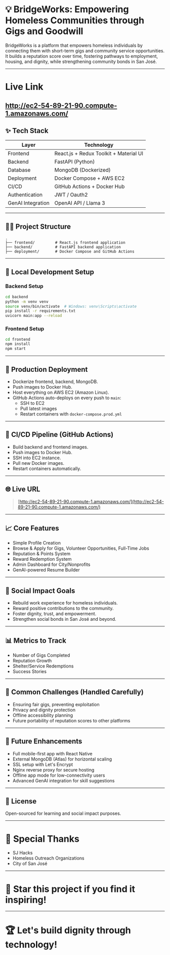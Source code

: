 # 💡 BridgeWorks: Empowering Homeless Communities through Gigs and Goodwill

BridgeWorks is a platform that empowers homeless individuals by connecting them with short-term gigs and community service opportunities. It builds a reputation score over time, fostering pathways to employment, housing, and dignity, while strengthening community bonds in San José.

---

# Live Link
http://ec2-54-89-21-90.compute-1.amazonaws.com/
---

## ✨ Tech Stack

| Layer             | Technology                             |
| ----------------- | -------------------------------------- |
| Frontend          | React.js + Redux Toolkit + Material UI |
| Backend           | FastAPI (Python)                       |
| Database          | MongoDB (Dockerized)                   |
| Deployment        | Docker Compose + AWS EC2               |
| CI/CD             | GitHub Actions + Docker Hub            |
| Authentication    | JWT / Oauth2                           |
| GenAI Integration | OpenAI API / Llama 3                   |

---

## 👩‍💻 Project Structure

```
.
├── frontend/         # React.js frontend application
├── backend/          # FastAPI backend application
├── deployment/       # Docker Compose and GitHub Actions
```

---

## 🔧 Local Development Setup

### Backend Setup

```bash
cd backend
python -m venv venv
source venv/bin/activate  # Windows: venv\Scripts\activate
pip install -r requirements.txt
uvicorn main:app --reload
```

### Frontend Setup

```bash
cd frontend
npm install
npm start
```

---

## 🚀 Production Deployment

- Dockerize frontend, backend, MongoDB.
- Push images to Docker Hub.
- Host everything on AWS EC2 (Amazon Linux).
- GitHub Actions auto-deploys on every push to `main`:
  - SSH to EC2
  - Pull latest images
  - Restart containers with `docker-compose.prod.yml`

---

## 🔄 CI/CD Pipeline (GitHub Actions)

- Build backend and frontend images.
- Push images to Docker Hub.
- SSH into EC2 instance.
- Pull new Docker images.
- Restart containers automatically.

---

## 🌐 Live URL

> [http://ec2-54-89-21-90.compute-1.amazonaws.com/](http://ec2-54-89-21-90.compute-1.amazonaws.com/)

---

## 📈 Core Features

- Simple Profile Creation
- Browse & Apply for Gigs, Volunteer Opportunities, Full-Time Jobs
- Reputation & Points System
- Reward Redemption System
- Admin Dashboard for City/Nonprofits
- GenAI-powered Resume Builder

---

## 🔬 Social Impact Goals

- Rebuild work experience for homeless individuals.
- Reward positive contributions to the community.
- Foster dignity, trust, and empowerment.
- Strengthen social bonds in San José and beyond.

---

## 📊 Metrics to Track

- Number of Gigs Completed
- Reputation Growth
- Shelter/Service Redemptions
- Success Stories

---

## 🚫 Common Challenges (Handled Carefully)

- Ensuring fair gigs, preventing exploitation
- Privacy and dignity protection
- Offline accessibility planning
- Future portability of reputation scores to other platforms

---

## 📅 Future Enhancements

- Full mobile-first app with React Native
- External MongoDB (Atlas) for horizontal scaling
- SSL setup with Let's Encrypt
- Nginx reverse proxy for secure hosting
- Offline app mode for low-connectivity users
- Advanced GenAI integration for skill suggestions

---

## 📄 License

Open-sourced for learning and social impact purposes.

---

# 🌟 Special Thanks

- SJ Hacks
- Homeless Outreach Organizations
- City of San José

---

# 🌟 Star this project if you find it inspiring!



---

# 🏆 Let's build dignity through technology!

